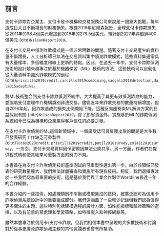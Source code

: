 ## 前言
支付卡詐欺對企業主、支付卡發卡機構和交易服務公司來說是一個重大挑戰，每年造成巨大且不斷增長的財務損失。根據2019年尼爾森報告，全球支付卡詐欺損失從2011年的98.4億美元增加到2018年的278.5億美元，預計到2027年將超過400億美元 {cite}`NilsonReport2019`。

在支付卡交易中偵測詐欺模式是一個非常困難的問題。隨著支付卡交易產生的資料量不斷增長，人工分析師已無法在交易資料集中偵測詐欺模式，這些資料集通常具有大量樣本、多個維度和線上更新的特點。因此，在過去十年中，支付卡詐欺偵測技術的設計越來越專注於基於機器學習（ML）技術的方法，這些技術可以自動化從大量資料中識別詐欺模式的過程 {cite}`priscilla2019credit,carcillo2019combining,sadgali2018detection,dal2015adaptive`。

將ML技術整合到支付卡詐欺偵測系統中，大大提高了其更有效偵測詐欺的能力，並協助支付處理中介機構識別非法交易。儘管近年來詐欺交易的數量持續增加，但自2016年起，因詐欺造成的損失比例開始下降，這種反向趨勢與ML解決方案的日益採用有關 {cite}`NilsonReport2019`。除了節省資金外，實施基於ML的詐欺偵測系統如今已成為機構和企業贏得客戶信任的必要之舉。

在支付卡詐欺偵測的ML這個新領域中，一個廣受認可且反覆出現的問題是大多數已發表研究工作缺乏可重製性 {cite}`lucas2020credit,priscilla2019credit,patil2018survey,zojaji2016survey`。一方面，支付卡交易資料因保密原因無法公開共享。另一方面，作者們在提供程式碼和使其結果可重製方面的努力不夠。

本書旨在為支付卡詐欺偵測技術基準測試的可重製性邁出第一步。由於該領域已發表的研究數量龐大，我們無法詳盡審查和實施所有現有技術。相反，我們選擇專注於一些我們認為最重要的技術，這是基於我們與工業合作夥伴Worldline長達十年的合作經驗。

本書介紹的一些技術，如處理類別不平衡或模型集成的技術，被廣泛認可為信用卡詐欺偵測系統設計中的重要組成部分。我們還涵蓋了一些較少記錄但我們認為值得更多關注的主題。這些特別包括建模過程的設計方面，如性能指標和驗證策略的選擇，以及有前景的預處理和學習策略，如特徵嵌入和神經網路等。

雖然本書專注於信用卡/支付卡詐欺，但我們相信本書中呈現的大多數技術和討論對於從事更廣泛詐欺偵測主題的其他實踐者也會有所幫助。


